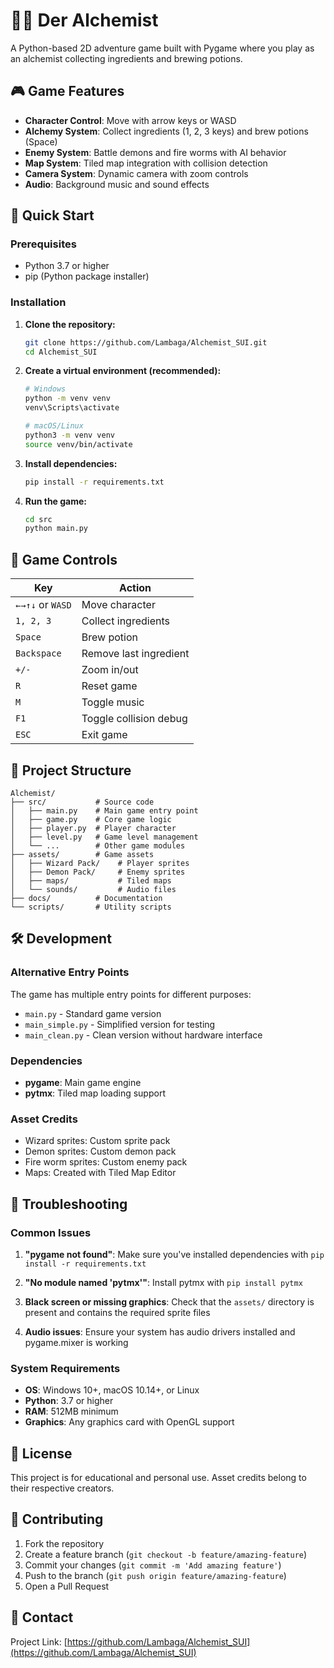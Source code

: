 # 🧙‍♂️ Der Alchemist

A Python-based 2D adventure game built with Pygame where you play as an alchemist collecting ingredients and brewing potions.

## 🎮 Game Features

- **Character Control**: Move with arrow keys or WASD
- **Alchemy System**: Collect ingredients (1, 2, 3 keys) and brew potions (Space)
- **Enemy System**: Battle demons and fire worms with AI behavior
- **Map System**: Tiled map integration with collision detection
- **Camera System**: Dynamic camera with zoom controls
- **Audio**: Background music and sound effects

## 🚀 Quick Start

### Prerequisites

- Python 3.7 or higher
- pip (Python package installer)

### Installation

1. **Clone the repository:**
   ```bash
   git clone https://github.com/Lambaga/Alchemist_SUI.git
   cd Alchemist_SUI
   ```

2. **Create a virtual environment (recommended):**
   ```bash
   # Windows
   python -m venv venv
   venv\Scripts\activate

   # macOS/Linux
   python3 -m venv venv
   source venv/bin/activate
   ```

3. **Install dependencies:**
   ```bash
   pip install -r requirements.txt
   ```

4. **Run the game:**
   ```bash
   cd src
   python main.py
   ```

## 🎯 Game Controls

| Key | Action |
|-----|--------|
| `←→↑↓` or `WASD` | Move character |
| `1, 2, 3` | Collect ingredients |
| `Space` | Brew potion |
| `Backspace` | Remove last ingredient |
| `+/-` | Zoom in/out |
| `R` | Reset game |
| `M` | Toggle music |
| `F1` | Toggle collision debug |
| `ESC` | Exit game |

## 📁 Project Structure

```
Alchemist/
├── src/           # Source code
│   ├── main.py    # Main game entry point
│   ├── game.py    # Core game logic
│   ├── player.py  # Player character
│   ├── level.py   # Game level management
│   └── ...        # Other game modules
├── assets/        # Game assets
│   ├── Wizard Pack/    # Player sprites
│   ├── Demon Pack/     # Enemy sprites
│   ├── maps/           # Tiled maps
│   └── sounds/         # Audio files
├── docs/          # Documentation
└── scripts/       # Utility scripts
```

## 🛠️ Development

### Alternative Entry Points

The game has multiple entry points for different purposes:

- `main.py` - Standard game version
- `main_simple.py` - Simplified version for testing
- `main_clean.py` - Clean version without hardware interface

### Dependencies

- **pygame**: Main game engine
- **pytmx**: Tiled map loading support

### Asset Credits

- Wizard sprites: Custom sprite pack
- Demon sprites: Custom demon pack
- Fire worm sprites: Custom enemy pack
- Maps: Created with Tiled Map Editor

## 🐛 Troubleshooting

### Common Issues

1. **"pygame not found"**: Make sure you've installed dependencies with `pip install -r requirements.txt`

2. **"No module named 'pytmx'"**: Install pytmx with `pip install pytmx`

3. **Black screen or missing graphics**: Check that the `assets/` directory is present and contains the required sprite files

4. **Audio issues**: Ensure your system has audio drivers installed and pygame.mixer is working

### System Requirements

- **OS**: Windows 10+, macOS 10.14+, or Linux
- **Python**: 3.7 or higher
- **RAM**: 512MB minimum
- **Graphics**: Any graphics card with OpenGL support

## 📄 License

This project is for educational and personal use. Asset credits belong to their respective creators.

## 🤝 Contributing

1. Fork the repository
2. Create a feature branch (`git checkout -b feature/amazing-feature`)
3. Commit your changes (`git commit -m 'Add amazing feature'`)
4. Push to the branch (`git push origin feature/amazing-feature`)
5. Open a Pull Request

## 📧 Contact

Project Link: [https://github.com/Lambaga/Alchemist_SUI](https://github.com/Lambaga/Alchemist_SUI)
